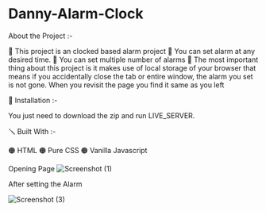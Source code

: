
# Danny-Alarm-Clock
About the Project :-

🔴 This project is an clocked based alarm project 
🔴 You can set alarm at any desired time. 
🔴 You can set multiple number of alarms
🔴 The most important thing about this project is it makes use of local storage of your browser that means if you accidentally close the tab or entire window, the alarm you set is not gone. When you revisit the page you find it same as you left 
 


📐 Installation :-

You just need to download the zip and run LIVE_SERVER.

🪛 Built With :-

🟠 HTML 
🟠 Pure CSS 
🟠 Vanilla Javascript

Opening Page
![Screenshot (1)](https://github.com/DannyRN/Danny-Alarm-Clock/assets/139034917/36813423-0592-404d-9f71-fbfb82d5eba0)

After setting the Alarm

![Screenshot (3)](https://github.com/DannyRN/Danny-Alarm-Clock/assets/139034917/00722664-f8ba-427d-a9f7-27a47ee068e7)
